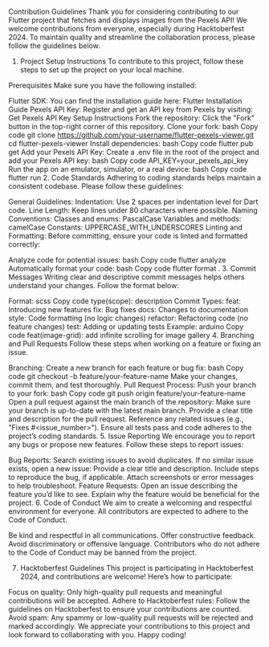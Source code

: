 Contribution Guidelines
Thank you for considering contributing to our Flutter project that fetches and displays images from the Pexels API! We welcome contributions from everyone, especially during Hacktoberfest 2024. To maintain quality and streamline the collaboration process, please follow the guidelines below.

1. Project Setup Instructions
To contribute to this project, follow these steps to set up the project on your local machine.

Prerequisites
Make sure you have the following installed:

Flutter SDK: You can find the installation guide here: Flutter Installation Guide
Pexels API Key: Register and get an API key from Pexels by visiting: Get Pexels API Key
Setup Instructions
Fork the repository: Click the "Fork" button in the top-right corner of this repository.
Clone your fork:
bash
Copy code
git clone https://github.com/your-username/flutter-pexels-viewer.git
cd flutter-pexels-viewer
Install dependencies:
bash
Copy code
flutter pub get
Add your Pexels API Key:
Create a .env file in the root of the project and add your Pexels API key:
bash
Copy code
API_KEY=your_pexels_api_key
Run the app on an emulator, simulator, or a real device:
bash
Copy code
flutter run
2. Code Standards
Adhering to coding standards helps maintain a consistent codebase. Please follow these guidelines:

General Guidelines:
Indentation: Use 2 spaces per indentation level for Dart code.
Line Length: Keep lines under 80 characters where possible.
Naming Conventions:
Classes and enums: PascalCase
Variables and methods: camelCase
Constants: UPPERCASE_WITH_UNDERSCORES
Linting and Formatting:
Before committing, ensure your code is linted and formatted correctly:

Analyze code for potential issues:
bash
Copy code
flutter analyze
Automatically format your code:
bash
Copy code
flutter format .
3. Commit Messages
Writing clear and descriptive commit messages helps others understand your changes. Follow the format below:

Format:
scss
Copy code
type(scope): description
Commit Types:
feat: Introducing new features
fix: Bug fixes
docs: Changes to documentation
style: Code formatting (no logic changes)
refactor: Refactoring code (no feature changes)
test: Adding or updating tests
Example:
arduino
Copy code
feat(image-grid): add infinite scrolling for image gallery
4. Branching and Pull Requests
Follow these steps when working on a feature or fixing an issue.

Branching:
Create a new branch for each feature or bug fix:
bash
Copy code
git checkout -b feature/your-feature-name
Make your changes, commit them, and test thoroughly.
Pull Request Process:
Push your branch to your fork:
bash
Copy code
git push origin feature/your-feature-name
Open a pull request against the main branch of the repository:
Make sure your branch is up-to-date with the latest main branch.
Provide a clear title and description for the pull request.
Reference any related issues (e.g., "Fixes #<issue_number>").
Ensure all tests pass and code adheres to the project’s coding standards.
5. Issue Reporting
We encourage you to report any bugs or propose new features. Follow these steps to report issues:

Bug Reports:
Search existing issues to avoid duplicates.
If no similar issue exists, open a new issue:
Provide a clear title and description.
Include steps to reproduce the bug, if applicable.
Attach screenshots or error messages to help troubleshoot.
Feature Requests:
Open an issue describing the feature you’d like to see.
Explain why the feature would be beneficial for the project.
6. Code of Conduct
We aim to create a welcoming and respectful environment for everyone. All contributors are expected to adhere to the Code of Conduct.

Be kind and respectful in all communications.
Offer constructive feedback.
Avoid discriminatory or offensive language.
Contributors who do not adhere to the Code of Conduct may be banned from the project.

7. Hacktoberfest Guidelines
This project is participating in Hacktoberfest 2024, and contributions are welcome! Here’s how to participate:

Focus on quality: Only high-quality pull requests and meaningful contributions will be accepted.
Adhere to Hacktoberfest rules: Follow the guidelines on Hacktoberfest to ensure your contributions are counted.
Avoid spam: Any spammy or low-quality pull requests will be rejected and marked accordingly.
We appreciate your contributions to this project and look forward to collaborating with you. Happy coding!